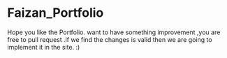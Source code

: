 # Faizan_Portfolio
Hope you like the Portfolio. want to have something improvement ,you are free to pull request .if we find the changes is valid then we are going to implement it in the site. :)
